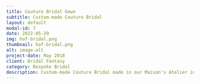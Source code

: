 ```yaml
---
title: Couture Bridal Gown
subtitle: Custom-made Couture Bridal
layout: default
modal-id: 7
date: 2022-05-29
img: hof-bridal.png 
thumbnail: hof-bridal.png 
alt: image-alt
project-date: May 2018
client: Bridal Fantasy
category: Bespoke Bridal
description: Custom-made Couture Bridal made in our Maison's Atelier in Jamaica, West Indies.
---
```



